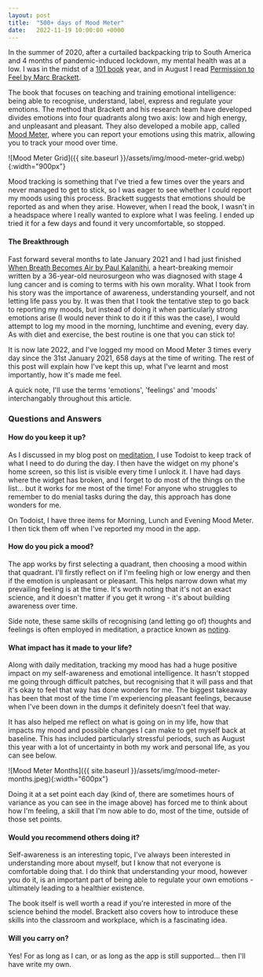 ```yaml
---
layout: post
title:  "500+ days of Mood Meter"
date:   2022-11-19 10:00:00 +0000
---
```


In the summer of 2020, after a curtailed backpacking trip to South America and 4 months of pandemic-induced lockdown, my mental health was at a low. I was in the midst of a [101 book](2021-01-01-2020-roundup.markdown) year, and in August I read [Permission to Feel by Marc Brackett](https://www.goodreads.com/book/show/43782400-permission-to-feel).

The book that focuses on teaching and training emotional intelligence: being able to recognise, understand, label, express and regulate your emotions. The method that Brackett and his research team have developed divides emotions into four quadrants along two axis: low and high energy, and unpleasant and pleasant. They also developed a mobile app, called [Mood Meter](https://moodmeterapp.com/), where you can report your emotions using this matrix, allowing you to track your mood over time.

![Mood Meter Grid]({{ site.baseurl }}/assets/img/mood-meter-grid.webp){:width="900px"}

Mood tracking is something that I've tried a few times over the years and never managed to get to stick, so I was eager to see whether I could report my moods using this process. Brackett suggests that emotions should be reported as and when they arise. However, when I read the book, I wasn't in a headspace where I really wanted to explore what I was feeling. I ended up tried it for a few days and found it very uncomfortable, so stopped.

#### The Breakthrough

Fast forward several months to late January 2021 and I had just finished [When Breath Becomes Air by Paul Kalanithi](https://www.goodreads.com/book/show/25899336-when-breath-becomes-air), a heart-breaking memoir written by a 36-year-old neurosurgeon who was diagnosed with stage 4 lung cancer and is coming to terms with his own morality. What I took from his story was the importance of awareness, understanding yourself, and not letting life pass you by. It was then that I took the tentative step to go back to reporting my moods, but instead of doing it when particularly strong emotions arise (I would never think to do it if this was the case), I would attempt to log my mood in the morning, lunchtime and evening, every day. As with diet and exercise, the best routine is one that you can stick to!

It is now late 2022, and I've logged my mood on Mood Meter 3 times every day since the 31st January 2021, 658 days at the time of writing. The rest of this post will explain how I've kept this up, what I've learnt and most importantly, how it's made me feel.

A quick note, I'll use the terms 'emotions', 'feelings' and 'moods' interchangably throughout this article.

### Questions and Answers

#### How do you keep it up?

As I discussed in my blog post on [meditation](2022-01-23-500-days-of-headspace.markdown), I use Todoist to keep track of what I need to do during the day. I then have the widget on my phone's home screen, so this list is visible every time I unlock it. I have had days where the widget has broken, and I forget to do most of the things on the list... but it works for me most of the time! For anyone who struggles to remember to do menial tasks during the day, this approach has done wonders for me.

On Todoist, I have three items for Morning, Lunch and Evening Mood Meter. I then tick them off when I've reported my mood in the app.

#### How do you pick a mood?

The app works by first selecting a quadrant, then choosing a mood within that quadrant. I'll firstly reflect on if I'm feeling high or low energy and then if the emotion is unpleasant or pleasant. This helps narrow down what my prevailing feeling is at the time. It's worth noting that it's not an exact science, and it doesn't matter if you get it wrong - it's about building awareness over time.

Side note, these same skills of recognising (and letting go of) thoughts and feelings is often employed in meditation, a practice known as [noting](https://www.headspace.com/articles/noting-technique-take-advantage). 

#### What impact has it made to your life?

Along with daily meditation, tracking my mood has had a huge positive impact on my self-awareness and emotional intelligence. It hasn't stopped me going through difficult patches, but recognising that it will pass and that it's okay to feel that way has done wonders for me. The biggest takeaway has been that most of the time I'm experiencing pleasant feelings, because when I've been down in the dumps it definitely doesn't feel that way.

It has also helped me reflect on what is going on in my life, how that impacts my mood and possible changes I can make to get myself back at baseline. This has included particularly stressful periods, such as August this year with a lot of uncertainty in both my work and personal life, as you can see below.

![Mood Meter Months]({{ site.baseurl }}/assets/img/mood-meter-months.jpeg){:width="600px"}

Doing it at a set point each day (kind of, there are sometimes hours of variance as you can see in the image above) has forced me to think about how I'm feeling, a skill that I'm now able to do, most of the time, outside of those set points.

#### Would you recommend others doing it?

Self-awareness is an interesting topic, I've always been interested in understanding more about myself, but I know that not everyone is comfortable doing that. I do think that understanding your mood, however you do it, is an important part of being able to regulate your own emotions - ultimately leading to a healthier existence.

The book itself is well worth a read if you're interested in more of the science behind the model. Brackett also covers how to introduce these skills into the classroom and workplace, which is a fascinating idea.

#### Will you carry on?

Yes! For as long as I can, or as long as the app is still supported... then I'll have write my own.
